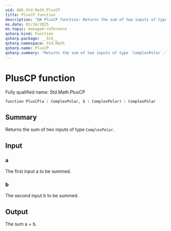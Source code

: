 ```yaml
---
uid: Qdk.Std.Math.PlusCP
title: PlusCP function
description: "Q# PlusCP function: Returns the sum of two inputs of type `ComplexPolar`."
ms.date: 01/24/2025
ms.topic: managed-reference
qsharp.kind: function
qsharp.package: __Std__
qsharp.namespace: Std.Math
qsharp.name: PlusCP
qsharp.summary: "Returns the sum of two inputs of type `ComplexPolar`."
---
```


# PlusCP function

Fully qualified name: Std.Math.PlusCP

```qsharp
function PlusCP(a : ComplexPolar, b : ComplexPolar) : ComplexPolar
```

## Summary
Returns the sum of two inputs of type `ComplexPolar`.

## Input
### a
The first input a to be summed.
### b
The second input b to be summed.

## Output
The sum a + b.
